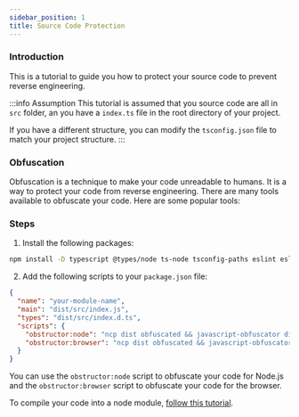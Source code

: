```yaml
---
sidebar_position: 1
title: Source Code Protection
---
```


### Introduction

This is a tutorial to guide you how to protect your source code to prevent reverse engineering.

:::info Assumption
This tutorial is assumed that you source code are all in `src` folder, an you have a `index.ts` file in the root directory of your project.

If you have a different structure, you can modify the `tsconfig.json` file to match your project structure.
:::

### Obfuscation

Obfuscation is a technique to make your code unreadable to humans. It is a way to protect your code from reverse engineering. There are many tools available to obfuscate your code. Here are some popular tools:

### Steps

1. Install the following packages:

```bash
npm install -D typescript @types/node ts-node tsconfig-paths eslint eslint-config-airbnb-base eslint-plugin-import jasmine ncp javascript-obfuscator tsc-alias nyc
```

2. Add the following scripts to your `package.json` file:

```json title=package.json
{
  "name": "your-module-name",
  "main": "dist/src/index.js",
  "types": "dist/src/index.d.ts",
  "scripts": {
    "obstructor:node": "ncp dist obfuscated && javascript-obfuscator dist --compact true --target node --output obfuscated",
    "obstructor:browser": "ncp dist obfuscated && javascript-obfuscator dist --compact true --target browser --output obfuscated",
  }
}
```

You can use the `obstructor:node` script to obfuscate your code for Node.js and the `obstructor:browser` script to obfuscate your code for the browser.

To compile your code into a node module, [follow this tutorial](/docs/extra/create-a-node-module.md).

